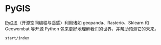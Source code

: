 # PyGIS 

[PyGIS](https://pygis.io/)（开源空间编程与遥感）利用诸如 geopanda、Rasterio、Sklearn 和 Geowombat 等开源 Python 包来更好地理解我们的世界，并帮助预测它的未来。

```{toctree}
start/index
```